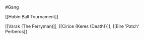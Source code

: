#Gang

[[Hobin Ball Tournament]]

[[Varak (The Ferryman)]], [[Cirice {Keres (Death)}]], [[Elre 'Patch' Perberos]]